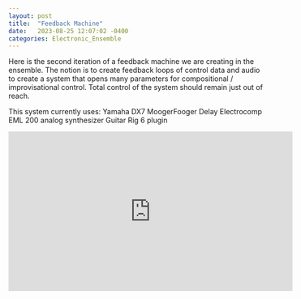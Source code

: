 ```yaml
---
layout: post
title:  "Feedback Machine"
date:   2023-08-25 12:07:02 -0400
categories: Electronic_Ensemble
---
```


Here is the second iteration of a feedback machine we are creating in the ensemble. The notion is to create feedback loops of control data and audio to create a system that opens many parameters for compositional / improvisational control. Total control of the system should remain just out of reach.

This system currently uses:
Yamaha DX7
MoogerFooger Delay
Electrocomp EML 200 analog synthesizer
Guitar Rig 6 plugin

<iframe width="560" height="315" src="https://www.youtube.com/embed/IgNNpzlohfI?si=ezLTb9ZS2sogrgWM" title="YouTube video player" frameborder="0" allow="accelerometer; autoplay; clipboard-write; encrypted-media; gyroscope; picture-in-picture; web-share" allowfullscreen></iframe>
